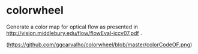 # colorwheel
Generate a color map for optical flow as presented in 
http://vision.middlebury.edu/flow/flowEval-iccv07.pdf .

(https://github.com/ggcarvalho/colorwheel/blob/master/colorCodeOF.png)

